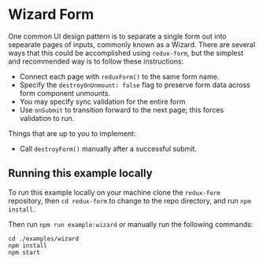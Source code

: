 # Wizard Form

One common UI design pattern is to separate a single form out into sepearate pages of inputs,
commonly known as a Wizard. There are several ways that this could be accomplished using
`redux-form`, but the simplest and recommended way is to follow these instructions:

* Connect each page with `reduxForm()` to the same form name.
* Specify the `destroyOnUnmount: false` flag to preserve form data across form component unmounts.
* You may specify sync validation for the entire form
* Use `onSubmit` to transition forward to the next page; this forces validation to run.

Things that are up to you to implement:

* Call `destroyForm()` manually after a successful submit.

## Running this example locally

To run this example locally on your machine clone the `redux-form` repository,
then `cd redux-form` to change to the repo directory, and run `npm install`.

Then run `npm run example:wizard` or manually run the
following commands:
```
cd ./examples/wizard
npm install
npm start
```

